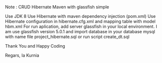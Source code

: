 Note : CRUD Hibernate Maven with glassfish simple

Use JDK 8
Use Hibernate with maven dependency injection (pom.xml)
Use Hibernate configuration in hibernate.cfg.xml and mapping table with model hbm.xml 
For run aplication, add server glassfish in your local environment. I am use glassfish version 5.0.1
and import database in your database mysql with name file project_hibernate.sql or run script create_dt.sql

Thank You and Happy Coding

Regars,
Ia Kurnia

